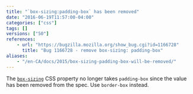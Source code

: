```yaml
---
title: "`box-sizing:padding-box` has been removed"
date: "2016-06-19T11:57:00-04:00"
categories: ["css"]
tags: []
versions: ["50"]
references:
    - url: "https://bugzilla.mozilla.org/show_bug.cgi?id=1166728"
      title: "Bug 1166728 - remove box-sizing: padding-box"
aliases:
    - "/en-CA/docs/2015/box-sizing-padding-box-will-be-removed/"
---
```

The [`box-sizing`](https://developer.mozilla.org/en-US/docs/Web/CSS/box-sizing) CSS property no longer takes `padding-box` since the value has been removed from the spec. Use `border-box` instead.
